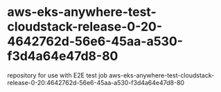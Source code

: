 # aws-eks-anywhere-test-cloudstack-release-0-20-4642762d-56e6-45aa-a530-f3d4a64e47d8-80
repository for use with E2E test job aws-eks-anywhere-test-cloudstack-release-0-20:4642762d-56e6-45aa-a530-f3d4a64e47d8-80
